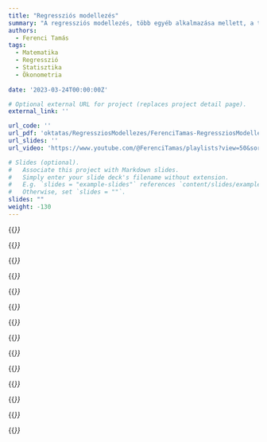 ```yaml
---
title: "Regressziós modellezés"
summary: "A regressziós modellezés, több egyéb alkalmazása mellett, a talán legfontosabb eszköz minden olyan téren (orvostudománytól a társadalmi-gazdasági elemzésekig) ahol megfigyeléses adatok elemzésére van szükség."
authors:
  - Ferenci Tamás
tags:
  - Matematika
  - Regresszió
  - Statisztika
  - Ökonometria
  
date: '2023-03-24T00:00:00Z'

# Optional external URL for project (replaces project detail page).
external_link: ''

url_code: ''
url_pdf: 'oktatas/RegressziosModellezes/FerenciTamas-RegressziosModellezes.pdf'
url_slides: ''
url_video: 'https://www.youtube.com/@FerenciTamas/playlists?view=50&sort=dd&shelf_id=5'

# Slides (optional).
#   Associate this project with Markdown slides.
#   Simply enter your slide deck's filename without extension.
#   E.g. `slides = "example-slides"` references `content/slides/example-slides.md`.
#   Otherwise, set `slides = ""`.
slides: ""
weight: -130
---
```


{{<cite page="/oktatas-fejezetek/regressziosmodellezes-fejezetek/regresszioasokasagban" view="2" >}}

{{<cite page="/oktatas-fejezetek/regressziosmodellezes-fejezetek/alinearisregresszio" view="2" >}}

{{<cite page="/oktatas-fejezetek/regressziosmodellezes-fejezetek/alinearisregressziosmodellbecslese" view="2" >}}

{{<cite page="/oktatas-fejezetek/regressziosmodellezes-fejezetek/azolsbecslomodellfeltevesei" view="2" >}}

{{<cite page="/oktatas-fejezetek/regressziosmodellezes-fejezetek/hipvizsgesintervallumbecsles" view="2" >}}

{{<cite page="/oktatas-fejezetek/regressziosmodellezes-fejezetek/kategorialismagyarazovaltozok" view="2" >}}

{{<cite page="/oktatas-fejezetek/regressziosmodellezes-fejezetek/altbecsles" view="2" >}}

{{<cite page="/oktatas-fejezetek/regressziosmodellezes-fejezetek/linearitasesfeloldasa" view="2" >}}

{{<cite page="/oktatas-fejezetek/regressziosmodellezes-fejezetek/amultikollinearitas" view="2" >}}

{{<cite page="/oktatas-fejezetek/regressziosmodellezes-fejezetek/modellszelekcio" view="2" >}}

{{<cite page="/oktatas-fejezetek/regressziosmodellezes-fejezetek/exogenitas" view="2" >}}

{{<cite page="/oktatas-fejezetek/regressziosmodellezes-fejezetek/homoszkedaszticitas" view="2" >}}

{{<cite page="/oktatas-fejezetek/regressziosmodellezes-fejezetek/logisztikusregresszio" view="2" >}}

{{<cite page="/oktatas-fejezetek/regressziosmodellezes-fejezetek/glm" view="2" >}}